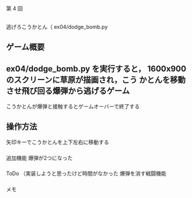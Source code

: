 #
第 4 回
##
逃げろこうかとん（ ex04/dodge_bomb.py
###
ゲーム概要
-
ex04/dodge_bomb.py
を実行すると， 1600x900 のスクリーンに草原が描画され，こう
かとんを移動させ飛び回る爆弾から逃げるゲーム
-
こうかとんが爆弾と接触するとゲームオーバーで終了する
###
操作方法
-
矢印キーでこうかとんを上下左右に移動する
###
追加機能
爆弾が2つになった
###
ToDo （実装しようと思ったけど時間がなかった
爆弾を消す戦闘機能
###
メモ